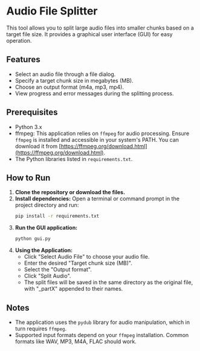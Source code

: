 # Audio File Splitter

This tool allows you to split large audio files into smaller chunks based on a target file size. It provides a graphical user interface (GUI) for easy operation.

## Features

-   Select an audio file through a file dialog.
-   Specify a target chunk size in megabytes (MB).
-   Choose an output format (m4a, mp3, mp4).
-   View progress and error messages during the splitting process.

## Prerequisites

-   Python 3.x
-   ffmpeg: This application relies on `ffmpeg` for audio processing. Ensure `ffmpeg` is installed and accessible in your system's PATH. You can download it from [https://ffmpeg.org/download.html](https://ffmpeg.org/download.html).
-   The Python libraries listed in `requirements.txt`.

## How to Run

1.  **Clone the repository or download the files.**
2.  **Install dependencies:**
    Open a terminal or command prompt in the project directory and run:
    ```bash
    pip install -r requirements.txt
    ```
3.  **Run the GUI application:**
    ```bash
    python gui.py
    ```
4.  **Using the Application:**
    *   Click "Select Audio File" to choose your audio file.
    *   Enter the desired "Target chunk size (MB)".
    *   Select the "Output format".
    *   Click "Split Audio".
    *   The split files will be saved in the same directory as the original file, with "_partX" appended to their names.

## Notes

-   The application uses the `pydub` library for audio manipulation, which in turn requires `ffmpeg`.
-   Supported input formats depend on your `ffmpeg` installation. Common formats like WAV, MP3, M4A, FLAC should work.
